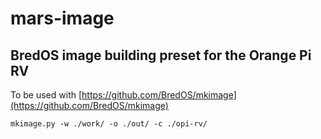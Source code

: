 # mars-image
## BredOS image building preset for the Orange Pi RV 

To be used with [https://github.com/BredOS/mkimage](https://github.com/BredOS/mkimage)

```
mkimage.py -w ./work/ -o ./out/ -c ./opi-rv/

```
